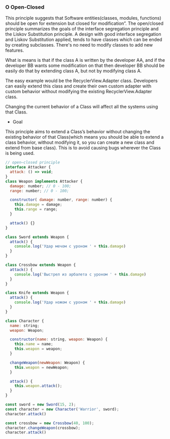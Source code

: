 ### O  Open-Closed
This principle suggests that Software entities(classes, modules, functions) should be open for extension but closed for modification”. 
The open/closed principle summarizes the goals of the interface segregation principle and the Liskov Substitution principle.
A design with good interface segregation and Liskov Substitution applied, tends to have classes which can be ended by creating subclasses. There's no need to modify classes to add new features.

What is means is that if the class A is written by the developer AA, and if the developer BB wants some modification on that then developer BB should be easily do that by extending class A, but not by modifying class A.

The easy example would be the RecyclerView.Adapter class. Developers can easily extend this class and create their own custom adapter with custom behavior without modifying the existing RecyclerView.Adapter class.

Changing the current behavior of a Class will affect all the systems using that Class.
- Goal

This principle aims to extend a Class’s behavior without changing the existing behavior of that Class(which means you should be able to extend a class behavior, without modifying it, so you can create a new class and extend from base class). This is to avoid causing bugs wherever the Class is being used.

```js
// open–closed principle
interface Attacker {
  attack: () => void;
}
class Weapon implements Attacker {
  damage: number; // 0 - 100;
  range: number; // 0 - 100;

  constructor( damage: number, range: number) {
    this.damage = damage;
    this.range = range;
  }

  attack() {}
}

class Sword extends Weapon {
  attack() {
    console.log('Удар мечом с уроном ' + this.damage)
  }
}

class Crossbow extends Weapon {
  attack() {
    console.log('Выстрел из арбалета с уроном ' + this.damage)
  }
}

class Knife extends Weapon {
  attack() {
    console.log('Удар ножом с уроном ' + this.damage)
  }
}

class Character {
  name: string;
  weapon: Weapon;

  constructor(name: string, weapon: Weapon) {
    this.name = name;
    this.weapon = weapon;
  }

  changeWeapon(newWeapon: Weapon) {
    this.weapon = newWeapon;
  }

  attack() {
    this.weapon.attack();
  }
}

const sword = new Sword(15, 2);
const character = new Character('Warrior', sword);
character.attack()

const crossbow = new Crossbow(40, 100);
character.changeWeapon(crossbow);
character.attack()

```